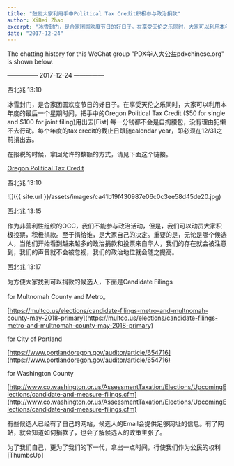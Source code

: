 ```yaml
---
title: "鼓励大家利用手中Political Tax Credit积极参与政治捐款"
author: XiBei Zhao
excerpt: "冰雪封门，是合家团圆欢度节日的好日子。在享受天伦之乐同时，大家可以利用本年度的最后一个星期时间，把手中的Oregon Political Tax Credit ($50 for single and $100 for joint filing)用出去[Fist] 每一分钱都不会是自掏腰包，没有理由犯懒不去行动。每个年度的tax credit的截止日跟随calendar year，即必须在12/31之前捐出去。"
date: "2017-12-24"
---
```


The chatting history for this WeChat group "PDX华人大公益pdxchinese.org" is shown below.

—————  2017-12-24  —————

西北兆  13:10

冰雪封门，是合家团圆欢度节日的好日子。在享受天伦之乐同时，大家可以利用本年度的最后一个星期时间，把手中的Oregon Political Tax Credit ($50 for single and $100 for joint filing)用出去[Fist] 每一分钱都不会是自掏腰包，没有理由犯懒不去行动。每个年度的tax credit的截止日跟随calendar year，即必须在12/31之前捐出去。

在报税的时候，拿回允许的数额的方式，请见下面这个链接。

[Oregon Political Tax Credit](http://oregontaxcredit.com/)

西北兆  13:10

![]({{ site.url }}/assets/images/ca41b19f430987e06c0c3ee58d45de20.jpg)

西北兆  13:15

作为非营利性组织的OCC，我们不能参与政治活动，但是，我们可以动员大家积极投票，积极捐款。至于捐给谁，是大家自己的决定。重要的是，无论是哪个候选人，当他们开始看到越来越多的政治捐款和投票来自华人，我们的存在就会被注意到，我们的声音就不会被忽视，我们的政治地位就会随之提高。

西北兆  13:17

为方便大家找到可以捐款的候选人，下面是Candidate Filings

for Multnomah County and Metro。

[https://multco.us/elections/candidate-filings-metro-and-multnomah-county-may-2018-primary](https://multco.us/elections/candidate-filings-metro-and-multnomah-county-may-2018-primary)

for City of Portland

[https://www.portlandoregon.gov/auditor/article/654716](https://www.portlandoregon.gov/auditor/article/654716)

for Washington County

[http://www.co.washington.or.us/AssessmentTaxation/Elections/UpcomingElections/candidate-and-measure-filings.cfm](http://www.co.washington.or.us/AssessmentTaxation/Elections/UpcomingElections/candidate-and-measure-filings.cfm)

有些候选人已经有了自己的网站，候选人的Email会提供足够网址的信息。有了网站，就会知道如何捐款了，也会了解候选人的政策主张了。

为了我们自己，更为了我们的下一代，拿出一点时间，行使我们作为公民的权利[ThumbsUp]

